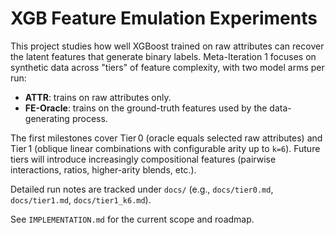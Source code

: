 # XGB Feature Emulation Experiments

This project studies how well XGBoost trained on raw attributes can recover the latent features that generate binary labels. Meta-Iteration 1 focuses on synthetic data across "tiers" of feature complexity, with two model arms per run:

- **ATTR**: trains on raw attributes only.
- **FE-Oracle**: trains on the ground-truth features used by the data-generating process.

The first milestones cover Tier 0 (oracle equals selected raw attributes) and Tier 1 (oblique linear combinations with configurable arity up to `k=6`). Future tiers will introduce increasingly compositional features (pairwise interactions, ratios, higher-arity blends, etc.).

Detailed run notes are tracked under `docs/` (e.g., `docs/tier0.md`, `docs/tier1.md`, `docs/tier1_k6.md`).

See `IMPLEMENTATION.md` for the current scope and roadmap.
